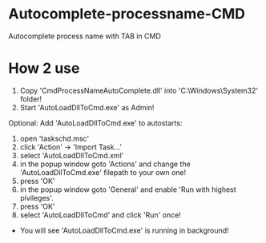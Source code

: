 # Autocomplete-processname-CMD
 Autocomplete process name with TAB in CMD

# How 2 use
1. Copy 'CmdProcessNameAutoComplete.dll' into 'C:\Windows\System32\' folder!
2. Start 'AutoLoadDllToCmd.exe' as Admin!

Optional:
Add 'AutoLoadDllToCmd.exe' to autostarts:
1. open 'taskschd.msc'
2. click 'Action' -> 'Import Task...'
3. select 'AutoLoadDllToCmd.xml'
4. in the popup window goto 'Actions' and change the 'AutoLoadDllToCmd.exe' filepath to your own one!
5. press 'OK'
6. in the popup window goto 'General' and enable 'Run with highest pivileges'.
6. press 'OK'
7. select 'AutoLoadDllToCmd' and click 'Run' once!
* You will see 'AutoLoadDllToCmd.exe' is running in background!